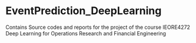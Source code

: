 # EventPrediction_DeepLearning
Contains Source codes and reports for the project of the course IEORE4272 Deep Learning for Operations Research and Financial Engineering
